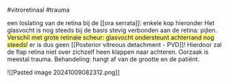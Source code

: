 #vitroretinaal #trauma 

een loslating van de retina bij de [[ora serrata]]: enkele kop hieronder
Het glasvocht is nog steeds bij de basis stevig verbonden aan de retina: pijlen.
<span style="background:#fff88f">Verschil met grote retinale scheur: glasvocht ondersteunt achterrand nog steeds!</span>
er is dus geen [[Posterior vitreous detachment - PVD]]! 
Hierdoor zal de flap retina niet over zichzelf heen klappen naar achteren.
Oorzaak is meestal trauma.
Behandeling: hangt af van de grootte en de patiënt.

![[Pasted image 20241009082312.png]]